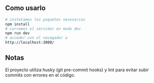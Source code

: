 ## Como usarlo

```bash
# instalamos los paquetes necesarios
npm install
# corremos el servidor en modo dev 
npm run dev
# acceder con el navegador a
http://localhost:3000/
```

## Notas
El proyecto utiliza husky (git pre-commit hooks) y lint para evitar subir commits con errores en el código.  
